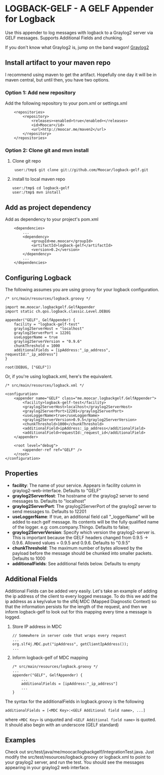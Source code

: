 LOGBACK-GELF - A GELF Appender for Logback
==========================================

Use this appender to log messages with logback to a Graylog2 server via GELF messages. Supports Additional Fields and chunking.

If you don't know what Graylog2 is, jump on the band wagon! [Graylog2](http://graylog2.org)

Install artifact to your maven repo
-----------------------------------

I recommend using maven to get the artifact. Hopefully one day it will
be in maven central, but until then, you have two options.

### Option 1: Add new repository

Add the following repository to your pom.xml or settings.xml

        <repositories>
	        <repository>
			    <releases><enabled>true</enabled></releases>
                <id>Moocar</id>
                <url>http://moocar.me/maven2</url>
            </repository>
        </repositories>

### Option 2: Clone git and mvn install

1. Clone git repo

        user:/tmp$ git clone git://github.com/Moocar/logback-gelf.git

2.  install to local maven repo

        user:/tmp$ cd logback-gelf
        user:/tmp$ mvn install

Add as project dependency
-------------------------

Add as dependency to your project's pom.xml

        <dependencies>
            ...
            <dependency>
                <groupId>me.moocar</groupId>
                <artifactId>logback-gelf</artifactId>
                <version>0.2</version>
            </dependency>
            ...
        </dependencies>

Configuring Logback
---------------------

The following assumes you are using groovy for your logback configuration.

    /* src/main/resources/logback.groovy */

    import me.moocar.logbackgelf.GelfAppender
    import static ch.qos.logback.classic.Level.DEBUG

    appender("GELF", GelfAppender) {
        facility = "logback-gelf-test"
        graylog2ServerHost = "localhost"
        graylog2ServerPort = 12201
        useLoggerName = true
        graylog2ServerVersion = "0.9.6"
        chunkThreshold = 1000
        additionalFields = [ipAddress:"_ip_address", requestId:"_ip_address"]
    }

    root(DEBUG, ["GELF"])

Or, if you're using logback.xml, here's the equivalent.

    /* src/main/resources/logback.xml */

    <configuration>
        <appender name="GELF" class="me.moocar.logbackgelf.GelfAppender">
            <facility>logback-gelf-test</facility>
            <graylog2ServerHost>localhost</graylog2ServerHost>
            <graylog2ServerPort>12201</graylog2ServerPort>
            <useLoggerName>true</useLoggerName>
            <graylog2ServerVersion>0.9.5</graylog2ServerVersion>
            <chunkThreshold>1000</chunkThreshold>
            <additionalField>ipAddress:_ip_address</additionalField>
            <additionalField>requestId:_request_id</additionalField>
        </appender>

        <root level="debug">
            <appender-ref ref="GELF" />
        </root>
    </configuration>

Properties
----------

*   **facility**: The name of your service. Appears in facility column in graylog2-web-interface. Defaults to "GELF"
*   **graylog2ServerHost**: The hostname of the graylog2 server to send messages to. Defaults to "localhost"
*   **graylog2ServerPort**: The graylog2ServerPort of the graylog2 server to send messages to. Defaults to 12201
*   **useLoggerName**: If true, an additional field call "_loggerName" will be added to each gelf message. Its contents
will be the fully qualified name of the logger. e.g: com.company.Thingo. Defaults to false;
*   **graylog2ServerVersion**: Specify which version the graylog2-server is. This is important because the GELF headers
changed from 0.9.5 -> 0.9.6. Allowed values = 0.9.5 and 0.9.6. Defaults to "0.9.5"
*   **chunkThreshold**: The maximum number of bytes allowed by the payload before the message should be chunked into
smaller packets. Defaults to 1000
*   **additionalFields**: See additional fields below. Defaults to empty

Additional Fields
-----------------

Additional Fields can be added very easily. Let's take an example of adding the ip address of the client to every logged
message. To do this we add the ip address as a key/value to the slf4j MDC (Mapped Diagnostic Context) so that the
information persists for the length of the request, and then we inform logback-gelf to look out for this mapping every
time a message is logged.

1.  Store IP address in MDC

        // Somewhere in server code that wraps every request
        ...
        org.slf4j.MDC.put("ipAddress", getClientIpAddress());
        ...

2.  Inform logback-gelf of MDC mapping

        /* src/main/resources/logback.groovy */
        ...
        appender("GELF", GelfAppender) {
            ...
            additionalFields = [ipAddress:"_ip_address"]
            ...
        }

The syntax for the additionalFields in logback.groovy is the following

    additionalFields = [<MDC Key>:<GELF Additional field name>, ...]

where `<MDC Key>` is unquoted and `<GELF Additional field name>` is quoted. It should also begin with an underscore (GELF standard)

Examples
--------

Check out src/test/java/me/moocar/logbackgelf/IntegrationTest.java. Just modify the src/test/resources/logback.groovy or
logback.xml to point to your graylog2 server, and run the test. You should see the messages appearing in your graylog2
web interface.

